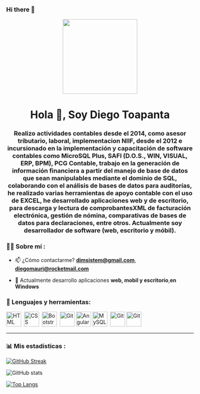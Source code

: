 ### Hi there 👋

<!--
**Diego89git/Diego89git** is a ✨ _special_ ✨ repository because its `README.md` (this file) appears on your GitHub profile.

Here are some ideas to get you started:

- 🔭 I’m currently working on ...
- 🌱 I’m currently learning ...
- 👯 I’m looking to collaborate on ...
- 🤔 I’m looking for help with ...
- 💬 Ask me about ...
- 📫 How to reach me: ...
- 😄 Pronouns: ...
- ⚡ Fun fact: ...
-->
<div id="header" align="center">
    <img src="https://www.vipnet360.com/wp-content/uploads/2021/06/La-importancia-de-contar-con-un-desarrollador-o-programador-para-Wordpress_Vipnet360-1000x500.png" width="200" />
    <h1 align="center">Hola 👋, Soy Diego Toapanta</h1>
    <h3 align="center">Realizo actividades contables desde el 2014, como asesor tributario, laboral, implementacion NIIF, desde el 2012 e incursionado en la implementación y capacitación de software contables como MicroSQL Plus, SAFI (D.O.S., WIN, VISUAL, ERP, BPM), PCG Contable, trabajo en la generación de información financiera a partir del manejo de base de datos que sean manipulables mediante el dominio de SQL, colaborando con el análisis de bases de datos para auditorías, he realizado varias herramientas de apoyo contable con el uso de EXCEL, he desarrollado aplicaciones web y de escritorio, para descarga y lectura de comprobantesXML de facturación electrónica, gestión de nómina, comparativas de bases de datos para declaraciones, entre otros. Actualmente soy desarrollador de software (web, escritorio y móbil).</h3>
</div>


### 👨‍💻 Sobre mí :

- 📫 ¿Cómo contactarme? **dimsistem@gmail.com**, **diegomauri@rocketmail.com**

- 🌱 Actualmente desarrollo aplicaciones **web, mobil y escritorio**,**en Windows**


<div align="left">
    <h3>🔨 Lenguajes y herramientas:</h3>
    <div>
        <img src="https://cdn-icons-png.flaticon.com/512/174/174854.png" title="HTML5" alt="HTML" width="40" height="40"/>&nbsp;
        <img src="https://cdn.icon-icons.com/icons2/2107/PNG/512/file_type_css_icon_130661.png"  title="CSS3" alt="CSS" width="40" height="40"/>&nbsp;
        <img src="https://cdn.icon-icons.com/icons2/2248/PNG/512/bootstrap_icon_135870.png" title="Bootstrap" alt="Bootstrap" width="40" height="40"/>&nbsp;
        <img src="https://cdn.icon-icons.com/icons2/2406/PNG/512/github_git_icon_145985.png" title="Git" **alt="Git" width="40" height="40"/>
        <img src="https://docs.angular.lat/assets/images/logos/angularjs/AngularJS-Shield.svg" title="Angular" **alt="Angular" width="40" height="40"/>
         <img src="https://cdn.icon-icons.com/icons2/2415/PNG/512/mysql_original_wordmark_logo_icon_146417.png" title="MySQL"  alt="MySQL" width="40" height="40"/>&nbsp;
        <img src="https://e7.pngegg.com/pngimages/515/909/png-clipart-microsoft-sql-server-computer-servers-database-microsoft-microsoft-sql-server-server-computer.png" title="Git" **alt="Git" width="40" height="40"/>
<img src="https://chuidiang.org/images/f/f3/Logo_php.png" title="Git" **alt="Git" width="40" height="40"/>
      </div>
</div>

---

### 📊 Mis estadísticas :

[![GitHub Streak](https://github-readme-streak-stats.herokuapp.com?user=Diego89git&theme=dark&hide_border=true&locale=es&mode=dayly&card_width=500)](https://git.io/streak-stats)

![GitHub stats](https://github-readme-stats.vercel.app/api?username=Diego89git&show_icons=true&theme=radical)

[![Top Langs](https://github-readme-stats.vercel.app/api/top-langs/?username=Diego89git&theme=tokyonight)](https://github.com/anuraghazra/github-readme-stats)
